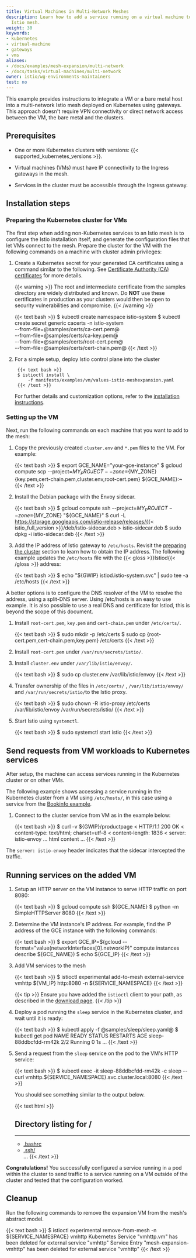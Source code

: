 ```yaml
---
title: Virtual Machines in Multi-Network Meshes
description: Learn how to add a service running on a virtual machine to your multi-network
  Istio mesh.
weight: 30
keywords:
- kubernetes
- virtual-machine
- gateways
- vms
aliases:
- /docs/examples/mesh-expansion/multi-network
- /docs/tasks/virtual-machines/multi-network
owner: istio/wg-environments-maintainers
test: no
---
```


This example provides instructions to integrate a VM or a bare metal host into a
multi-network Istio mesh deployed on Kubernetes using gateways. This approach
doesn't require VPN connectivity or direct network access between the VM, the
bare metal and the clusters.

## Prerequisites

- One or more Kubernetes clusters with versions: {{< supported_kubernetes_versions >}}.

- Virtual machines (VMs) must have IP connectivity to the Ingress gateways in the mesh.

- Services in the cluster must be accessible through the Ingress gateway.

## Installation steps

### Preparing the Kubernetes cluster for VMs

The first step when adding non-Kubernetes services to an Istio mesh is to
configure the Istio installation itself, and generate the configuration files
that let VMs connect to the mesh. Prepare the cluster for the VM with the
following commands on a machine with cluster admin privileges:

1. Create a Kubernetes secret for your generated CA certificates using a command similar to the following. See [Certificate Authority (CA) certificates](/docs/tasks/security/cert-management/plugin-ca-cert/) for more details.

    {{< warning >}}
    The root and intermediate certificate from the samples directory are widely
    distributed and known.  Do **NOT** use these certificates in production as
    your clusters would then be open to security vulnerabilities and compromise.
    {{< /warning >}}

    {{< text bash >}}
    $ kubectl create namespace istio-system
    $ kubectl create secret generic cacerts -n istio-system \
        --from-file=@samples/certs/ca-cert.pem@ \
        --from-file=@samples/certs/ca-key.pem@ \
        --from-file=@samples/certs/root-cert.pem@ \
        --from-file=@samples/certs/cert-chain.pem@
    {{< /text >}}

1. For a simple setup, deploy Istio control plane into the cluster

        {{< text bash >}}
        $ istioctl install \
            -f manifests/examples/vm/values-istio-meshexpansion.yaml
        {{< /text >}}

    For further details and customization options, refer to the
    [installation instructions](/docs/setup/install/istioctl/).

### Setting up the VM

Next, run the following commands on each machine that you want to add to the mesh:

1.  Copy the previously created `cluster.env` and `*.pem` files to the VM. For example:

    {{< text bash >}}
    $ export GCE_NAME="your-gce-instance"
    $ gcloud compute scp --project=${MY_PROJECT} --zone=${MY_ZONE} {key.pem,cert-chain.pem,cluster.env,root-cert.pem} ${GCE_NAME}:~
    {{< /text >}}

1.  Install the Debian package with the Envoy sidecar.

    {{< text bash >}}
    $ gcloud compute ssh --project=${MY_PROJECT} --zone=${MY_ZONE} "${GCE_NAME}"
    $ curl -L https://storage.googleapis.com/istio-release/releases/{{< istio_full_version >}}/deb/istio-sidecar.deb > istio-sidecar.deb
    $ sudo dpkg -i istio-sidecar.deb
    {{< /text >}}

1.  Add the IP address of Istio gateway to `/etc/hosts`. Revisit the [preparing the cluster](#preparing-the-kubernetes-cluster-for-vms) section to learn how to obtain the IP address.
The following example updates the `/etc/hosts` file with the {{< gloss >}}Istiod{{< /gloss >}} address:

    {{< text bash >}}
    $ echo "${GWIP} istiod.istio-system.svc" | sudo tee -a /etc/hosts
    {{< /text >}}

   A better options is to configure the DNS resolver of the VM to resolve the address, using a split-DNS server. Using
   /etc/hosts is an easy to use example. It is also possible to use a real DNS and certificate for Istiod, this is beyond
   the scope of this document.

1.  Install `root-cert.pem`, `key.pem` and `cert-chain.pem` under `/etc/certs/`.

    {{< text bash >}}
    $ sudo mkdir -p /etc/certs
    $ sudo cp {root-cert.pem,cert-chain.pem,key.pem} /etc/certs
    {{< /text >}}

1.  Install `root-cert.pem` under `/var/run/secrets/istio/`.

1.  Install `cluster.env` under `/var/lib/istio/envoy/`.

    {{< text bash >}}
    $ sudo cp cluster.env /var/lib/istio/envoy
    {{< /text >}}

1.  Transfer ownership of the files in `/etc/certs/` , `/var/lib/istio/envoy/` and `/var/run/secrets/istio/`to the Istio proxy.

    {{< text bash >}}
    $ sudo chown -R istio-proxy /etc/certs /var/lib/istio/envoy /var/run/secrets/istio/
    {{< /text >}}

1.  Start Istio using `systemctl`.

    {{< text bash >}}
    $ sudo systemctl start istio
    {{< /text >}}

## Send requests from VM workloads to Kubernetes services

After setup, the machine can access services running in the Kubernetes cluster
or on other VMs.

The following example shows accessing a service running in the Kubernetes cluster from a VM using
`/etc/hosts/`, in this case using a service from the [Bookinfo example](/docs/examples/bookinfo/).

1.  Connect to the cluster service from VM as in the example below:

    {{< text bash >}}
$ curl -v ${GWIP}/productpage
< HTTP/1.1 200 OK
< content-type: text/html; charset=utf-8
< content-length: 1836
< server: istio-envoy
... html content ...
    {{< /text >}}

The `server: istio-envoy` header indicates that the sidecar intercepted the traffic.

## Running services on the added VM

1. Setup an HTTP server on the VM instance to serve HTTP traffic on port 8080:

    {{< text bash >}}
    $ gcloud compute ssh ${GCE_NAME}
    $ python -m SimpleHTTPServer 8080
    {{< /text >}}

1. Determine the VM instance's IP address. For example, find the IP address
    of the GCE instance with the following commands:

    {{< text bash >}}
    $ export GCE_IP=$(gcloud --format="value(networkInterfaces[0].networkIP)" compute instances describe ${GCE_NAME})
    $ echo ${GCE_IP}
    {{< /text >}}

1. Add VM services to the mesh

    {{< text bash >}}
    $ istioctl experimental add-to-mesh external-service vmhttp ${VM_IP} http:8080 -n ${SERVICE_NAMESPACE}
    {{< /text >}}

    {{< tip >}}
    Ensure you have added the `istioctl` client to your path, as described in the [download page](/docs/setup/getting-started/#download).
    {{< /tip >}}

1. Deploy a pod running the `sleep` service in the Kubernetes cluster, and wait until it is ready:

    {{< text bash >}}
    $ kubectl apply -f @samples/sleep/sleep.yaml@
    $ kubectl get pod
    NAME                             READY     STATUS    RESTARTS   AGE
    sleep-88ddbcfdd-rm42k            2/2       Running   0          1s
    ...
    {{< /text >}}

1. Send a request from the `sleep` service on the pod to the VM's HTTP service:

    {{< text bash >}}
    $ kubectl exec -it sleep-88ddbcfdd-rm42k -c sleep -- curl vmhttp.${SERVICE_NAMESPACE}.svc.cluster.local:8080
    {{< /text >}}

    You should see something similar to the output below.

    {{< text html >}}
    <!DOCTYPE html PUBLIC "-//W3C//DTD HTML 3.2 Final//EN"><html>
    <title>Directory listing for /</title>
    <body>
    <h2>Directory listing for /</h2>
    <hr>
    <ul>
    <li><a href=".bashrc">.bashrc</a></li>
    <li><a href=".ssh/">.ssh/</a></li>
    ...
    </body>
    {{< /text >}}

**Congratulations!** You successfully configured a service running in a pod within the cluster to
send traffic to a service running on a VM outside of the cluster and tested that
the configuration worked.

## Cleanup

Run the following commands to remove the expansion VM from the mesh's abstract
model.

{{< text bash >}}
$ istioctl experimental remove-from-mesh -n ${SERVICE_NAMESPACE} vmhttp
Kubernetes Service "vmhttp.vm" has been deleted for external service "vmhttp"
Service Entry "mesh-expansion-vmhttp" has been deleted for external service "vmhttp"
{{< /text >}}

